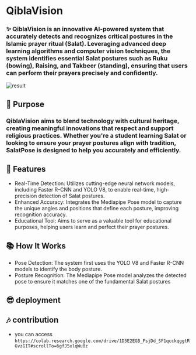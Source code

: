 # QiblaVision

### ✨ QiblaVision is an innovative AI-powered system that accurately detects and recognizes critical postures in the Islamic prayer ritual (Salat). Leveraging advanced deep learning algorithms and computer vision techniques, the system identifies essential Salat postures such as Ruku (bowing), Raising, and Takbeer (standing), ensuring that users can perform their prayers precisely and confidently.

![result](https://github.com/user-attachments/assets/6f65633b-49d9-4b74-99e8-25e5eb6544a5)

## 🎯 Purpose

### QiblaVision aims to blend technology with cultural heritage, creating meaningful innovations that respect and support religious practices. Whether you're a student learning Salat or looking to ensure your prayer postures align with tradition, SalatPose is designed to help you accurately and efficiently.

## 🚀 Features

- Real-Time Detection: Utilizes cutting-edge neural network models, including Faster R-CNN and YOLO V8, to enable real-time, high-precision detection of Salat postures.
- Enhanced Accuracy: Integrates the Mediapipe Pose model to capture the unique angles and positions that define each posture, improving recognition accuracy.
- Educational Tool: Aims to serve as a valuable tool for educational purposes, helping users learn and perfect their prayer postures.

## 📚 How It Works

- Pose Detection: The system first uses the YOLO V8 and Faster R-CNN models to identify the body posture.
- Posture Recognition: The Mediapipe Pose model analyzes the detected pose to ensure it matches one of the fundamental Salat postures

## 😎 deployment



## 🎶 contribution
* you can access `https://colab.research.google.com/drive/1D5E2EGB_FsjDd_SF1qcckqggtRGvzGIT#scrollTo=6gfJ5xlqWu0z`
  

